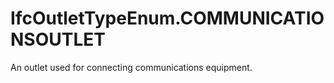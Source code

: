 IfcOutletTypeEnum.COMMUNICATIONSOUTLET
======================================
An outlet used for connecting communications equipment.


